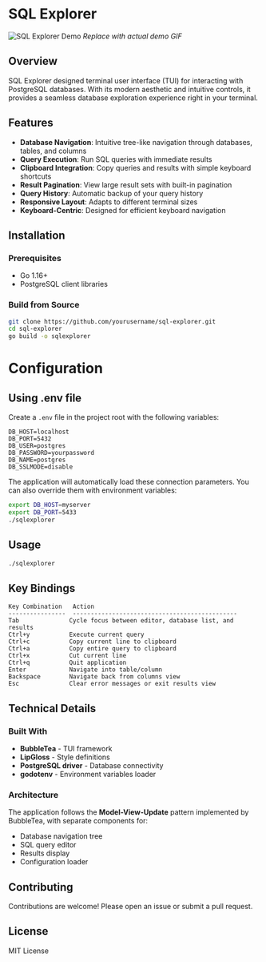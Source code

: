 # SQL Explorer

![SQL Explorer Demo](demo.gif) *Replace with actual demo GIF*

## Overview

SQL Explorer designed terminal user interface (TUI) for interacting with PostgreSQL databases. With its modern aesthetic and intuitive controls, it provides a seamless database exploration experience right in your terminal.

## Features

- **Database Navigation**: Intuitive tree-like navigation through databases, tables, and columns
- **Query Execution**: Run SQL queries with immediate results
- **Clipboard Integration**: Copy queries and results with simple keyboard shortcuts
- **Result Pagination**: View large result sets with built-in pagination
- **Query History**: Automatic backup of your query history
- **Responsive Layout**: Adapts to different terminal sizes
- **Keyboard-Centric**: Designed for efficient keyboard navigation

## Installation

### Prerequisites
- Go 1.16+
- PostgreSQL client libraries

### Build from Source
```bash
git clone https://github.com/yourusername/sql-explorer.git
cd sql-explorer
go build -o sqlexplorer
```
# Configuration

## Using .env file

Create a `.env` file in the project root with the following variables:

```
DB_HOST=localhost
DB_PORT=5432
DB_USER=postgres
DB_PASSWORD=yourpassword
DB_NAME=postgres
DB_SSLMODE=disable
```

The application will automatically load these connection parameters. You can also override them with environment variables:

```bash
export DB_HOST=myserver
export DB_PORT=5433
./sqlexplorer
```

## Usage

```bash
./sqlexplorer
```

## Key Bindings

```
Key Combination   Action
----------------  ----------------------------------------------
Tab              Cycle focus between editor, database list, and results
Ctrl+y           Execute current query
Ctrl+c           Copy current line to clipboard
Ctrl+a           Copy entire query to clipboard
Ctrl+x           Cut current line
Ctrl+q           Quit application
Enter            Navigate into table/column
Backspace        Navigate back from columns view
Esc              Clear error messages or exit results view
```

## Technical Details

### Built With

- **BubbleTea** - TUI framework
- **LipGloss** - Style definitions
- **PostgreSQL driver** - Database connectivity
- **godotenv** - Environment variables loader

### Architecture

The application follows the **Model-View-Update** pattern implemented by BubbleTea, with separate components for:

- Database navigation tree
- SQL query editor
- Results display
- Configuration loader

## Contributing

Contributions are welcome! Please open an issue or submit a pull request.

## License

MIT License
